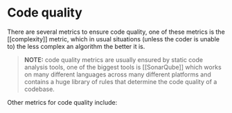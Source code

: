 # Code quality
There are several metrics to ensure code quality, one of these metrics is the [[complexity]] metric, which in usual situations (unless the coder is unable to) the less complex an algorithm the better it is.
>**NOTE:** code quality metrics are usually ensured by static code analysis tools, one of the biggest tools is [[SonarQube]] which works on many different languages across many different platforms and contains a huge library of rules that determine the code quality of a codebase.

Other metrics for code quality include: